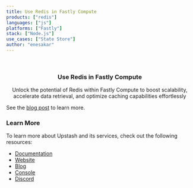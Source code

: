 ```yaml
---
title: Use Redis in Fastly Compute
products: ["redis"]
languages: ["js"]
platforms: ["Fastly"]
stack: ["Node.js"]
use_cases: ["State Store"]
author: "enesakar"
---
```


<br />
<div align="center">

  <h3 align="center">Use Redis in Fastly Compute</h3>

  <p align="center">
    Unlock the potential of Redis within Fastly Compute to boost scalability, accelerate data retrieval, and optimize caching capabilities effortlessly
  </p>
</div>

See the [blog post](https://blog.upstash.com/fastly-compute-edge-with-redis) to learn more.

### Learn More

To learn more about Upstash and its services, check out the following resources:

- [Documentation](https://docs.upstash.com)
- [Website](https://upstash.com)
- [Blog](https://upstash.com/blog)
- [Console](https://console.upstash.com)
- [Discord](https://upstash.com/discord)
